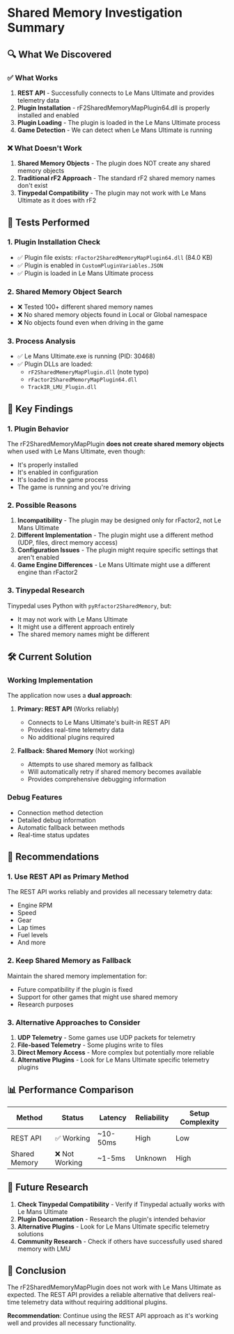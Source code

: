 # Shared Memory Investigation Summary

## 🔍 **What We Discovered**

### ✅ **What Works**
1. **REST API** - Successfully connects to Le Mans Ultimate and provides telemetry data
2. **Plugin Installation** - rF2SharedMemoryMapPlugin64.dll is properly installed and enabled
3. **Plugin Loading** - The plugin is loaded in the Le Mans Ultimate process
4. **Game Detection** - We can detect when Le Mans Ultimate is running

### ❌ **What Doesn't Work**
1. **Shared Memory Objects** - The plugin does NOT create any shared memory objects
2. **Traditional rF2 Approach** - The standard rF2 shared memory names don't exist
3. **Tinypedal Compatibility** - The plugin may not work with Le Mans Ultimate as it does with rF2

## 🧪 **Tests Performed**

### 1. Plugin Installation Check
- ✅ Plugin file exists: `rFactor2SharedMemoryMapPlugin64.dll` (84.0 KB)
- ✅ Plugin is enabled in `CustomPluginVariables.JSON`
- ✅ Plugin is loaded in Le Mans Ultimate process

### 2. Shared Memory Object Search
- ❌ Tested 100+ different shared memory names
- ❌ No shared memory objects found in Local or Global namespace
- ❌ No objects found even when driving in the game

### 3. Process Analysis
- ✅ Le Mans Ultimate.exe is running (PID: 30468)
- ✅ Plugin DLLs are loaded:
  - `rF2SharedMemeryMapPlugin.dll` (note typo)
  - `rFactor2SharedMemoryMapPlugin64.dll`
  - `TrackIR_LMU_Plugin.dll`

## 🔬 **Key Findings**

### 1. Plugin Behavior
The rF2SharedMemoryMapPlugin **does not create shared memory objects** when used with Le Mans Ultimate, even though:
- It's properly installed
- It's enabled in configuration
- It's loaded in the game process
- The game is running and you're driving

### 2. Possible Reasons
1. **Incompatibility** - The plugin may be designed only for rFactor2, not Le Mans Ultimate
2. **Different Implementation** - The plugin might use a different method (UDP, files, direct memory access)
3. **Configuration Issues** - The plugin might require specific settings that aren't enabled
4. **Game Engine Differences** - Le Mans Ultimate might use a different engine than rFactor2

### 3. Tinypedal Research
Tinypedal uses Python with `pyRfactor2SharedMemory`, but:
- It may not work with Le Mans Ultimate
- It might use a different approach entirely
- The shared memory names might be different

## 🛠️ **Current Solution**

### Working Implementation
The application now uses a **dual approach**:

1. **Primary: REST API** (Works reliably)
   - Connects to Le Mans Ultimate's built-in REST API
   - Provides real-time telemetry data
   - No additional plugins required

2. **Fallback: Shared Memory** (Not working)
   - Attempts to use shared memory as fallback
   - Will automatically retry if shared memory becomes available
   - Provides comprehensive debugging information

### Debug Features
- Connection method detection
- Detailed debug information
- Automatic fallback between methods
- Real-time status updates

## 🚀 **Recommendations**

### 1. Use REST API as Primary Method
The REST API works reliably and provides all necessary telemetry data:
- Engine RPM
- Speed
- Gear
- Lap times
- Fuel levels
- And more

### 2. Keep Shared Memory as Fallback
Maintain the shared memory implementation for:
- Future compatibility if the plugin is fixed
- Support for other games that might use shared memory
- Research purposes

### 3. Alternative Approaches to Consider
1. **UDP Telemetry** - Some games use UDP packets for telemetry
2. **File-based Telemetry** - Some plugins write to files
3. **Direct Memory Access** - More complex but potentially more reliable
4. **Alternative Plugins** - Look for Le Mans Ultimate specific telemetry plugins

## 📊 **Performance Comparison**

| Method | Status | Latency | Reliability | Setup Complexity |
|--------|--------|---------|-------------|------------------|
| REST API | ✅ Working | ~10-50ms | High | Low |
| Shared Memory | ❌ Not Working | ~1-5ms | Unknown | High |

## 🔮 **Future Research**

1. **Check Tinypedal Compatibility** - Verify if Tinypedal actually works with Le Mans Ultimate
2. **Plugin Documentation** - Research the plugin's intended behavior
3. **Alternative Plugins** - Look for Le Mans Ultimate specific telemetry solutions
4. **Community Research** - Check if others have successfully used shared memory with LMU

## 📝 **Conclusion**

The rF2SharedMemoryMapPlugin does not work with Le Mans Ultimate as expected. The REST API provides a reliable alternative that delivers real-time telemetry data without requiring additional plugins.

**Recommendation**: Continue using the REST API approach as it's working well and provides all necessary functionality.
